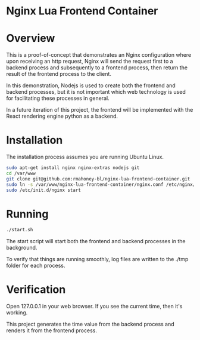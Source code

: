 Nginx Lua Frontend Container
============================

# Overview
This is a proof-of-concept that demonstrates an Nginx configuration where upon receiving an http
request, Nginx will send the request first to a backend process and subsequently to a frontend
process, then return the result of the frontend process to the client.

In this demonstration, Nodejs is used to create both the frontend and backend processes, but it is not important which web technology is used for facilitating these processes in general.

In a future iteration of this project, the frontend will be implemented with the React rendering engine python as a backend.

# Installation
The installation process assumes you are running Ubuntu Linux.

```sh
sudo apt-get install nginx nginx-extras nodejs git
cd /var/www
git clone git@github.com:rmahoney-bl/nginx-lua-frontend-container.git
sudo ln -s /var/www/nginx-lua-frontend-container/nginx.conf /etc/nginx/sites-enabled/nging-lua-test.conf
sudo /etc/init.d/nginx start
```

# Running
```sh
./start.sh
```
The start script will start both the frontend and backend processes in the background.

To verify that things are running smoothly, log files are written to the ./tmp folder for each process.

# Verification

Open 127.0.0.1 in your web browser.  If you see the current time, then it's working.

This project generates the time value from the backend process and renders it from the frontend process.
